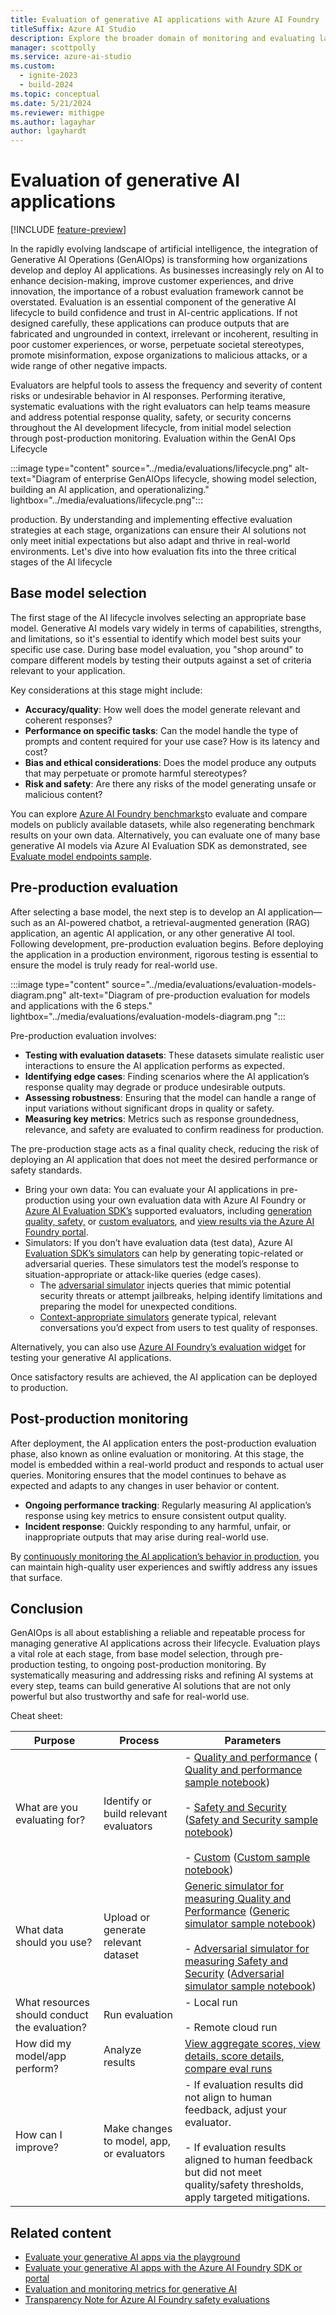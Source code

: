 ```yaml
---
title: Evaluation of generative AI applications with Azure AI Foundry
titleSuffix: Azure AI Studio
description: Explore the broader domain of monitoring and evaluating large language models through the establishment of precise metrics, the development of test sets for measurement, and the implementation of iterative testing.
manager: scottpolly
ms.service: azure-ai-studio
ms.custom:
  - ignite-2023
  - build-2024
ms.topic: conceptual
ms.date: 5/21/2024
ms.reviewer: mithigpe
ms.author: lagayhar
author: lgayhardt
---
```


# Evaluation of generative AI applications

[!INCLUDE [feature-preview](../includes/feature-preview.md)]

In the rapidly evolving landscape of artificial intelligence, the integration of Generative AI Operations (GenAIOps) is transforming how organizations develop and deploy AI applications. As businesses increasingly rely on AI to enhance decision-making, improve customer experiences, and drive innovation, the importance of a robust evaluation framework cannot be overstated. Evaluation is an essential component of the generative AI lifecycle to build confidence and trust in AI-centric applications. If not designed carefully, these applications can produce outputs that are fabricated and ungrounded in context, irrelevant or incoherent, resulting in poor customer experiences, or worse, perpetuate societal stereotypes, promote misinformation, expose organizations to malicious attacks, or a wide range of other negative impacts. 

Evaluators are helpful tools to assess the frequency and severity of content risks or undesirable behavior in AI responses. Performing iterative, systematic evaluations with the right evaluators can help teams measure and address potential response quality, safety, or security concerns throughout the AI development lifecycle, from initial model selection through post-production monitoring. Evaluation within the GenAI Ops Lifecycle

:::image type="content" source="../media/evaluations/lifecycle.png" alt-text="Diagram of enterprise GenAIOps lifecycle, showing model selection, building an AI application, and operationalizing." lightbox="../media/evaluations/lifecycle.png":::

production. By understanding and implementing effective evaluation strategies at each stage, organizations can ensure their AI solutions not only meet initial expectations but also adapt and thrive in real-world environments. Let's dive into how evaluation fits into the three critical stages of the AI lifecycle

## Base model selection

The first stage of the AI lifecycle involves selecting an appropriate base model. Generative AI models vary widely in terms of capabilities, strengths, and limitations, so it's essential to identify which model best suits your specific use case. During base model evaluation, you "shop around" to compare different models by testing their outputs against a set of criteria relevant to your application.

Key considerations at this stage might include:

- **Accuracy/quality**: How well does the model generate relevant and coherent responses?
- **Performance on specific tasks**: Can the model handle the type of prompts and content required for your use case? How is its latency and cost?
- **Bias and ethical considerations**: Does the model produce any outputs that may perpetuate or promote harmful stereotypes?
- **Risk and safety**: Are there any risks of the model generating unsafe or malicious content?

You can explore [Azure AI Foundry benchmarks](./model-benchmarks.md)to evaluate and compare models on publicly available datasets, while also regenerating benchmark results on your own data. Alternatively, you can evaluate one of many base generative AI models via Azure AI Evaluation SDK as demonstrated, see [Evaluate model endpoints sample](https://github.com/Azure-Samples/azureai-samples/blob/main/scenarios/evaluate/evaluate_endpoints/evaluate_endpoints.ipynb).

## Pre-production evaluation

After selecting a base model, the next step is to develop an AI application—such as an AI-powered chatbot, a retrieval-augmented generation (RAG) application, an agentic AI application, or any other generative AI tool. Following development, pre-production evaluation begins. Before deploying the application in a production environment, rigorous testing is essential to ensure the model is truly ready for real-world use.

:::image type="content" source="../media/evaluations/evaluation-models-diagram.png" alt-text="Diagram of pre-production evaluation for models and applications with the 6 steps." lightbox="../media/evaluations/evaluation-models-diagram.png ":::

Pre-production evaluation involves:

- **Testing with evaluation datasets**: These datasets simulate realistic user interactions to ensure the AI application performs as expected.
- **Identifying edge cases**: Finding scenarios where the AI application’s response quality may degrade or produce undesirable outputs.
- **Assessing robustness**: Ensuring that the model can handle a range of input variations without significant drops in quality or safety.
- **Measuring key metrics**: Metrics such as response groundedness, relevance, and safety are evaluated to confirm readiness for production.

The pre-production stage acts as a final quality check, reducing the risk of deploying an AI application that does not meet the desired performance or safety standards.

- Bring your own data: You can evaluate your AI applications in pre-production using your own evaluation data with Azure AI Foundry or [Azure AI Evaluation SDK’s](../how-to/develop/evaluate-sdk.md) supported evaluators, including [generation quality, safety,](./evaluation-metrics-built-in) or [custom evaluators](../how-to/develop/evaluate-sdk.md#custom-evaluators), and [view results via the Azure AI Foundry portal](../how-to/evaluate-results.md).
- Simulators: If you don’t have evaluation data (test data), Azure AI [Evaluation SDK’s simulators](..//how-to/develop/simulator-interaction-data.md) can help by generating topic-related or adversarial queries. These simulators test the model’s response to situation-appropriate or attack-like queries (edge cases).
    - The [adversarial simulator](../how-to/develop/simulator-interaction-data.md#generate-adversarial-simulations-for-safety-evaluation) injects queries that mimic potential security threats or attempt jailbreaks, helping identify limitations and preparing the model for unexpected conditions.  
    - [Context-appropriate simulators](../how-to/develop/simulator-interaction-data.md#generate-synthetic-data-and-simulate-non-adversarial-tasks) generate typical, relevant conversations you’d expect from users to test quality of responses.

Alternatively, you can also use [Azure AI Foundry’s evaluation widget](../how-to/evaluate-generative-ai-app.md) for testing your generative AI applications.  

Once satisfactory results are achieved, the AI application can be deployed to production.

## Post-production monitoring

After deployment, the AI application enters the post-production evaluation phase, also known as online evaluation or monitoring. At this stage, the model is embedded within a real-world product and responds to actual user queries. Monitoring ensures that the model continues to behave as expected and adapts to any changes in user behavior or content.

- **Ongoing performance tracking**: Regularly measuring AI application’s response using key metrics to ensure consistent output quality.
- **Incident response**: Quickly responding to any harmful, unfair, or inappropriate outputs that may arise during real-world use.

By [continuously monitoring the AI application’s behavior in production](https://aka.ms/AzureAIMonitoring), you can maintain high-quality user experiences and swiftly address any issues that surface.

## Conclusion

GenAIOps is all about establishing a reliable and repeatable process for managing generative AI applications across their lifecycle. Evaluation plays a vital role at each stage, from base model selection, through pre-production testing, to ongoing post-production monitoring. By systematically measuring and addressing risks and refining AI systems at every step, teams can build generative AI solutions that are not only powerful but also trustworthy and safe for real-world use.  

Cheat sheet:

| Purpose |  Process | Parameters |
| -----| -----| ----|
| What are you evaluating for? | Identify or build relevant evaluators | - [Quality and performance](./evaluation-metrics-built-in.md?tabs=warning#generation-quality-metrics) ( [Quality and performance sample notebook](https://github.com/Azure-Samples/rag-data-openai-python-promptflow/blob/main/src/evaluation/evaluate.py))<br> </br> - [Safety and Security](./evaluation-metrics-built-in.md?tabs=warning#risk-and-safety-metrics) ([Safety and Security sample notebook](https://github.com/Azure-Samples/rag-data-openai-python-promptflow/blob/main/src/evaluation/evaluatesafetyrisks.py)) <br> </br> - [Custom](../how-to/develop/evaluate-sdk.md#custom-evaluators) ([Custom sample notebook](https://github.com/Azure-Samples/rag-data-openai-python-promptflow/blob/main/src/evaluation/evaluate.py)) |
| What data should you use?  | Upload or generate relevant dataset | [Generic simulator for measuring Quality and Performance](./concept-synthetic-data.md) ([Generic simulator sample notebook](https://github.com/Azure/azureml-examples/blob/main/sdk/python/foundation-models/system/finetune/Llama-notebooks/datagen/synthetic-data-generation.ipynb)) <br></br> - [Adversarial simulator for measuring Safety and Security](../how-to/develop/simulator-interaction-data.md) ([Adversarial simulator sample notebook](https://github.com/Azure-Samples/rag-data-openai-python-promptflow/blob/main/src/evaluation/simulate_and_evaluate_online_endpoint.ipynb))|
| What resources should conduct the evaluation? | Run evaluation | - Local run <br> </br>  - Remote cloud run |
| How did my model/app perform? | Analyze results  | [View aggregate scores, view details, score details, compare eval runs](..//how-to/evaluate-results.md) |
| How can I improve? | Make changes to model, app, or evaluators | - If evaluation results did not align to human feedback, adjust your evaluator. <br></br> - If evaluation results aligned to human feedback but did not meet quality/safety thresholds, apply targeted mitigations. |

## Related content

- [Evaluate your generative AI apps via the playground](../how-to/evaluate-prompts-playground.md)
- [Evaluate your generative AI apps with the Azure AI Foundry SDK or portal](../how-to/evaluate-generative-ai-app.md)
- [Evaluation and monitoring metrics for generative AI](evaluation-metrics-built-in.md)
- [Transparency Note for Azure AI Foundry safety evaluations](safety-evaluations-transparency-note.md)
